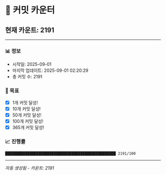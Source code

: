 # 🔢 커밋 카운터

## 현재 카운트: 2191

---

### 📊 정보
- 시작일: 2025-09-01
- 마지막 업데이트: 2025-09-01 02:20:29
- 총 커밋 수: 2191

### 🎯 목표
- [x] 1개 커밋 달성!
- [x] 10개 커밋 달성!
- [x] 50개 커밋 달성!
- [x] 100개 커밋 달성!
- [x] 365개 커밋 달성!

### 📈 진행률
```
██████████████████████████████████████████████████ 2191/100
```

---
*자동 생성됨 - 카운트: 2191*
